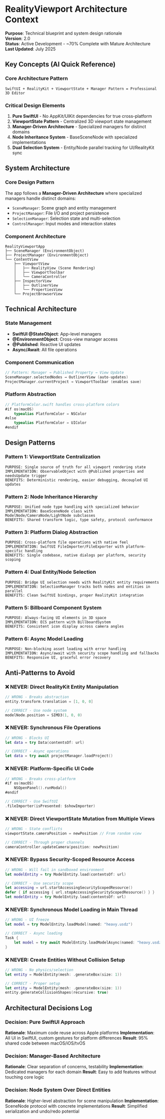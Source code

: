 # RealityViewport Architecture Context

**Purpose**: Technical blueprint and system design rationale  
**Version**: 2.0  
**Status**: Active Development - ~70% Complete with Mature Architecture  
**Last Updated**: July 2025

## Key Concepts (AI Quick Reference)

### Core Architecture Pattern
```
SwiftUI + RealityKit + ViewportState + Manager Pattern = Professional 3D Editor
```

### Critical Design Elements
1. **Pure SwiftUI** - No AppKit/UIKit dependencies for true cross-platform
2. **ViewportState Pattern** - Centralized 3D viewport state management
3. **Manager-Driven Architecture** - Specialized managers for distinct domains
4. **Node Inheritance System** - BaseSceneNode with specialized implementations
5. **Dual Selection System** - Entity/Node parallel tracking for UI/RealityKit sync

## System Architecture

### Core Design Pattern
The app follows a **Manager-Driven Architecture** where specialized managers handle distinct domains:
- `SceneManager`: Scene graph and entity management
- `ProjectManager`: File I/O and project persistence
- `SelectionManager`: Selection state and multi-selection
- `ControlManager`: Input modes and interaction states

### Component Architecture
```
RealityViewportApp
├── SceneManager (EnvironmentObject)
├── ProjectManager (EnvironmentObject)
└── ContentView
    ├── ViewportView
    │   ├── RealityView (Scene Rendering)
    │   ├── ViewportToolbar
    │   └── CameraController
    ├── InspectorView
    │   ├── OutlinerView
    │   └── PropertiesView
    └── ProjectBrowserView
```

## Technical Architecture

### State Management
- **SwiftUI @StateObject**: App-level managers
- **@EnvironmentObject**: Cross-view manager access
- **@Published**: Reactive UI updates
- **Async/Await**: All file operations

### Component Communication
```swift
// Pattern: Manager → Published Property → View Update
SceneManager.selectedNodes → OutlinerView (auto-updates)
ProjectManager.currentProject → ViewportToolbar (enables save)
```

### Platform Abstraction
```swift
// PlatformColor.swift handles cross-platform colors
#if os(macOS)
    typealias PlatformColor = NSColor
#else
    typealias PlatformColor = UIColor
#endif
```

## Design Patterns

### Pattern 1: ViewportState Centralization
```
PURPOSE: Single source of truth for all viewport rendering state
IMPLEMENTATION: ObservableObject with @Published properties and needsUpdate trigger
BENEFITS: Deterministic rendering, easier debugging, decoupled UI updates
```

### Pattern 2: Node Inheritance Hierarchy
```
PURPOSE: Unified node type handling with specialized behavior
IMPLEMENTATION: BaseSceneNode class with ModelNode/CameraNode/LightNode subclasses
BENEFITS: Shared transform logic, type safety, protocol conformance
```

### Pattern 3: Platform Dialog Abstraction
```
PURPOSE: Cross-platform file operations with native feel
IMPLEMENTATION: SwiftUI FileImporter/FileExporter with platform-specific handling
BENEFITS: Single codebase, native dialogs per platform, security scoping
```

### Pattern 4: Dual Entity/Node Selection
```
PURPOSE: Bridge UI selection needs with RealityKit entity requirements
IMPLEMENTATION: SelectionManager tracks both nodes and entities in parallel
BENEFITS: Clean SwiftUI bindings, proper RealityKit integration
```

### Pattern 5: Billboard Component System
```
PURPOSE: Always-facing UI elements in 3D space
IMPLEMENTATION: ECS pattern with BillboardSystem
BENEFITS: Consistent icon display across camera angles
```

### Pattern 6: Async Model Loading
```
PURPOSE: Non-blocking asset loading with error handling
IMPLEMENTATION: Async/await with security scope handling and fallbacks
BENEFITS: Responsive UI, graceful error recovery
```

## Anti-Patterns to Avoid

### ❌ NEVER: Direct RealityKit Entity Manipulation
```swift
// WRONG - Breaks abstraction
entity.transform.translation = [1, 0, 0]

// CORRECT - Use node system
modelNode.position = SIMD3(1, 0, 0)
```

### ❌ NEVER: Synchronous File Operations
```swift
// WRONG - Blocks UI
let data = try Data(contentsOf: url)

// CORRECT - Async operations
let data = try await projectManager.loadProject()
```

### ❌ NEVER: Platform-Specific UI Code
```swift
// WRONG - Breaks cross-platform
#if os(macOS)
    NSOpenPanel().runModal()
#endif

// CORRECT - Use SwiftUI
.fileImporter(isPresented: $showImporter)
```

### ❌ NEVER: Direct ViewportState Mutation from Multiple Views
```swift
// WRONG - State conflicts
viewportState.cameraPosition = newPosition // From random view

// CORRECT - Through proper channels
cameraController.updateCamera(position: newPosition)
```

### ❌ NEVER: Bypass Security-Scoped Resource Access
```swift
// WRONG - Will fail in sandboxed environment
let modelEntity = try ModelEntity.load(contentsOf: url)

// CORRECT - Use security scope
let accessing = url.startAccessingSecurityScopedResource()
defer { if accessing { url.stopAccessingSecurityScopedResource() } }
let modelEntity = try ModelEntity.load(contentsOf: url)
```

### ❌ NEVER: Synchronous Model Loading in Main Thread
```swift
// WRONG - UI freeze
let model = try ModelEntity.loadModel(named: "heavy.usdz")

// CORRECT - Async loading
Task {
    let model = try await ModelEntity.loadModelAsync(named: "heavy.usdz")
}
```

### ❌ NEVER: Create Entities Without Collision Setup
```swift
// WRONG - No physics/selection
let entity = ModelEntity(mesh: .generateBox(size: 1))

// CORRECT - Proper setup
let entity = ModelEntity(mesh: .generateBox(size: 1))
entity.generateCollisionShapes(recursive: true)
```

## Architectural Decisions Log

### Decision: Pure SwiftUI Approach
**Rationale**: Maximum code reuse across Apple platforms
**Implementation**: All UI in SwiftUI, custom gestures for platform differences
**Result**: 95% shared code between macOS/iOS/tvOS

### Decision: Manager-Based Architecture
**Rationale**: Clear separation of concerns, testability
**Implementation**: Dedicated managers for each domain
**Result**: Easy to add features without touching core logic

### Decision: Node System Over Direct Entities
**Rationale**: Higher-level abstraction for scene manipulation
**Implementation**: SceneNode protocol with concrete implementations
**Result**: Simplified serialization and undo/redo potential
